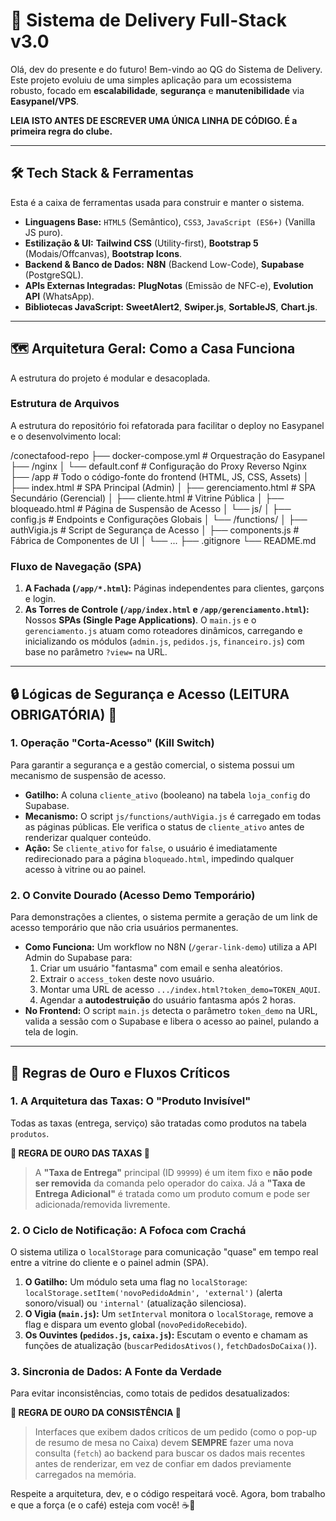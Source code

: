 # 🍔 Sistema de Delivery Full-Stack v3.0

Olá, dev do presente e do futuro! Bem-vindo ao QG do Sistema de Delivery. Este projeto evoluiu de uma simples aplicação para um ecossistema robusto, focado em **escalabilidade**, **segurança** e **manutenibilidade** via **Easypanel/VPS**.

**LEIA ISTO ANTES DE ESCREVER UMA ÚNICA LINHA DE CÓDIGO. É a primeira regra do clube.**

---

## 🛠️ Tech Stack & Ferramentas

Esta é a caixa de ferramentas usada para construir e manter o sistema.

*   **Linguagens Base:** `HTML5` (Semântico), `CSS3`, `JavaScript (ES6+)` (Vanilla JS puro).
*   **Estilização & UI:** **Tailwind CSS** (Utility-first), **Bootstrap 5** (Modais/Offcanvas), **Bootstrap Icons**.
*   **Backend & Banco de Dados:** **N8N** (Backend Low-Code), **Supabase** (PostgreSQL).
*   **APIs Externas Integradas:** **PlugNotas** (Emissão de NFC-e), **Evolution API** (WhatsApp).
*   **Bibliotecas JavaScript:** **SweetAlert2**, **Swiper.js**, **SortableJS**, **Chart.js**.

---

## 🗺️ Arquitetura Geral: Como a Casa Funciona

A estrutura do projeto é modular e desacoplada.

### **Estrutura de Arquivos**

A estrutura do repositório foi refatorada para facilitar o deploy no Easypanel e o desenvolvimento local:

/conectafood-repo
├── docker-compose.yml # Orquestração do Easypanel
├── /nginx
│ └── default.conf # Configuração do Proxy Reverso Nginx
├── /app # Todo o código-fonte do frontend (HTML, JS, CSS, Assets)
│ ├── index.html # SPA Principal (Admin)
│ ├── gerenciamento.html # SPA Secundário (Gerencial)
│ ├── cliente.html # Vitrine Pública
│ ├── bloqueado.html # Página de Suspensão de Acesso
│ └── js/
│ ├── config.js # Endpoints e Configurações Globais
│ └── /functions/
│ ├── authVigia.js # Script de Segurança de Acesso
│ ├── components.js # Fábrica de Componentes de UI
│ └── ...
├── .gitignore
└── README.md


### **Fluxo de Navegação (SPA)**

1.  **A Fachada (`/app/*.html`):** Páginas independentes para clientes, garçons e login.
2.  **As Torres de Controle (`/app/index.html` e `/app/gerenciamento.html`):** Nossos **SPAs (Single Page Applications)**. O `main.js` e o `gerenciamento.js` atuam como roteadores dinâmicos, carregando e inicializando os módulos (`admin.js`, `pedidos.js`, `financeiro.js`) com base no parâmetro `?view=` na URL.

---

## 🔒 Lógicas de Segurança e Acesso (LEITURA OBRIGATÓRIA) 🚨

### **1. Operação "Corta-Acesso" (Kill Switch)**

Para garantir a segurança e a gestão comercial, o sistema possui um mecanismo de suspensão de acesso.

*   **Gatilho:** A coluna `cliente_ativo` (booleano) na tabela `loja_config` do Supabase.
*   **Mecanismo:** O script `js/functions/authVigia.js` é carregado em todas as páginas públicas. Ele verifica o status de `cliente_ativo` antes de renderizar qualquer conteúdo.
*   **Ação:** Se `cliente_ativo` for `false`, o usuário é imediatamente redirecionado para a página `bloqueado.html`, impedindo qualquer acesso à vitrine ou ao painel.

### **2. O Convite Dourado (Acesso Demo Temporário)**

Para demonstrações a clientes, o sistema permite a geração de um link de acesso temporário que não cria usuários permanentes.

*   **Como Funciona:** Um workflow no N8N (`/gerar-link-demo`) utiliza a API Admin do Supabase para:
    1.  Criar um usuário "fantasma" com email e senha aleatórios.
    2.  Extrair o `access_token` deste novo usuário.
    3.  Montar uma URL de acesso `.../index.html?token_demo=TOKEN_AQUI`.
    4.  Agendar a **autodestruição** do usuário fantasma após 2 horas.
*   **No Frontend:** O script `main.js` detecta o parâmetro `token_demo` na URL, valida a sessão com o Supabase e libera o acesso ao painel, pulando a tela de login.

---

## 📝 Regras de Ouro e Fluxos Críticos

### **1. A Arquitetura das Taxas: O "Produto Invisível"**

Todas as taxas (entrega, serviço) são tratadas como produtos na tabela `produtos`.

**🛑 REGRA DE OURO DAS TAXAS 🛑**
> A **"Taxa de Entrega"** principal (ID `99999`) é um item fixo e **não pode ser removida** da comanda pelo operador do caixa. Já a **"Taxa de Entrega Adicional"** é tratada como um produto comum e pode ser adicionada/removida livremente.

### **2. O Ciclo de Notificação: A Fofoca com Crachá**

O sistema utiliza o `localStorage` para comunicação "quase" em tempo real entre a vitrine do cliente e o painel admin (SPA).

1.  **O Gatilho:** Um módulo seta uma flag no `localStorage`: `localStorage.setItem('novoPedidoAdmin', 'external')` (alerta sonoro/visual) ou `'internal'` (atualização silenciosa).
2.  **O Vigia (`main.js`):** Um `setInterval` monitora o `localStorage`, remove a flag e dispara um evento global (`novoPedidoRecebido`).
3.  **Os Ouvintes (`pedidos.js`, `caixa.js`):** Escutam o evento e chamam as funções de atualização (`buscarPedidosAtivos()`, `fetchDadosDoCaixa()`).

### **3. Sincronia de Dados: A Fonte da Verdade**

Para evitar inconsistências, como totais de pedidos desatualizados:

**🛑 REGRA DE OURO DA CONSISTÊNCIA 🛑**
> Interfaces que exibem dados críticos de um pedido (como o pop-up de resumo de mesa no Caixa) devem **SEMPRE** fazer uma nova consulta (`fetch`) ao backend para buscar os dados mais recentes antes de renderizar, em vez de confiar em dados previamente carregados na memória.

Respeite a arquitetura, dev, e o código respeitará você. Agora, bom trabalho e que a força (e o café) esteja com você! ☕💪